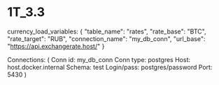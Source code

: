 # 1T_3.3

currency_load_variables:
{
  "table_name": "rates",
  "rate_base": "BTC",
  "rate_target": "RUB",
  "connection_name": "my_db_conn",
  "url_base": "https://api.exchangerate.host/"
}

Connections:
(
	Conn id: my_db_conn
	Conn type: postgres
	Host: host.docker.internal
	Schema: test
	Login/pass: postgres/password
	Port: 5430
)